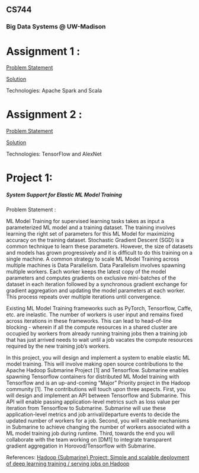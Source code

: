 ## CS744
### Big Data Systems @ UW-Madison


Assignment 1 :
==============
[Problem Statement](http://pages.cs.wisc.edu/~akella/CS744/S19/assignment1_html/assignment1.html)

[Solution](https://github.com/chakshuahuja/CS744/tree/master/Assignment%201)

Technologies: Apache Spark and Scala

Assignment 2 :
==============
[Problem Statement](http://pages.cs.wisc.edu/~akella/CS744/S19/assignment2_html/assignment2.html)

[Solution](https://github.com/chakshuahuja/CS744/tree/master/Assignment%202)

Technologies: TensorFlow and AlexNet

Project 1:
==========
##### System Support for Elastic ML Model Training

Problem Statement :

ML Model Training for supervised learning tasks takes as input a parameterized ML model and a training dataset. The training involves learning the right set of parameters for this ML Model for maximizing accuracy on the training dataset. Stochastic Gradient Descent (SGD) is a common technique to learn these parameters. However, the size of datasets and models has grown progressively and it is difficult to do this training on a single machine. A common strategy to scale ML Model Training across multiple machines is Data Parallelism. Data Parallelism involves spawning multiple workers. Each worker keeps the latest copy of the model parameters and computes gradients on exclusive mini-batches of the dataset in each iteration followed by a synchronous gradient exchange for gradient aggregation and updating the model parameters at each worker. This process repeats over multiple iterations until convergence.


Existing ML Model Training frameworks such as PyTorch, Tensorflow, Caffe, etc. are inelastic. The number of workers is user input and remains fixed across iterations in these frameworks. This can lead to head-of-line blocking - wherein if all the compute resources in a shared cluster are occupied by workers from already running training jobs then a training job that has just arrived needs to wait until a job vacates the compute resources required by the new training job’s workers. 


In this project, you will design and implement a system to enable elastic ML model training. This will involve making open source contributions to the Apache Hadoop Submarine Project [1] and Tensorflow. Submarine enables spawning Tensorflow containers for distributed ML Model training with Tensorflow and is an up-and-coming “Major” Priority project in the Hadoop community [1]. The contributions will touch upon three aspects. First, you will design and implement an API between Tensorflow and Submarine. This API will enable passing application-level metrics such as loss value per iteration from Tensorflow to Submarine. Submarine will use these application-level metrics and job arrival/departure events to decide the updated number of workers for a job. Second, you will enable mechanisms in Submarine to achieve changing the number of workers associated with a ML model training job during runtime. Third, towards the end you will collaborate with the team working on [DM1] to integrate transparent gradient aggregation in Horovod/Tensorflow with Submarine.

References:
[Hadoop {Submarine} Project: Simple and scalable deployment of deep learning training / serving jobs on Hadoop](https://issues.apache.org/jira/browse/YARN-8135)
